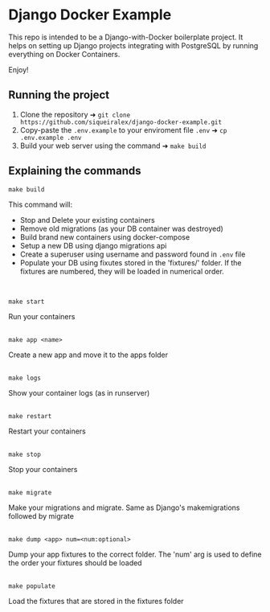 # Django Docker Example
This repo is intended to be a Django-with-Docker boilerplate project.
It helps on setting up Django projects integrating with PostgreSQL by running everything on Docker Containers.  

Enjoy!

## Running the project

1. Clone the repository ➜ `git clone https://github.com/siqueiralex/django-docker-example.git`
2. Copy-paste the `.env.example` to your enviroment file `.env` ➜  `cp .env.example .env`
3. Build your web server using the command ➜ `make build`

## Explaining the commands
 
 ```
 make build
 ```
  This command will:

- Stop and Delete your existing containers
- Remove old migrations (as your DB container was destroyed)
- Build brand new containers using docker-compose 
- Setup a new DB using django migrations api
- Create a superuser using username and password found in `.env` file
- Populate your DB using fixutes stored in the 'fixtures/' folder. If the fixtures are numbered, they will be loaded in numerical order.  

<br /> 


```
make start
```
  Run your containers   
<br /> 

```
make app <name>
```
  Create a new app and move it to the apps folder  
<br />
```
make logs
```
   Show your container logs (as in runserver)  
<br /> 

```
make restart
```
 Restart your containers  
<br /> 

```
make stop
```
  Stop your containers  
<br />
```
make migrate
```
 Make your migrations and migrate. Same as Django's makemigrations followed by migrate  
<br /> 

```
make dump <app> num=<num:optional>
```
 Dump your app fixtures to the correct folder. The 'num' arg is used to define the order your fixtures should be loaded  
<br />
```
make populate
```
 Load the fixtures that are stored in the fixtures folder  
<br />
